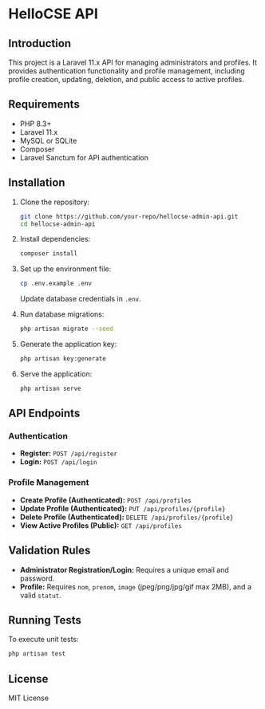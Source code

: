 # HelloCSE API

## Introduction
This project is a Laravel 11.x API for managing administrators and profiles. It provides authentication functionality and profile management, including profile creation, updating, deletion, and public access to active profiles.

## Requirements
- PHP 8.3+
- Laravel 11.x
- MySQL or SQLite
- Composer
- Laravel Sanctum for API authentication

## Installation
1. Clone the repository:
   ```sh
   git clone https://github.com/your-repo/hellocse-admin-api.git
   cd hellocse-admin-api
   ```
2. Install dependencies:
   ```sh
   composer install
   ```
3. Set up the environment file:
   ```sh
   cp .env.example .env
   ```
   Update database credentials in `.env`.

4. Run database migrations:
   ```sh
   php artisan migrate --seed
   ```

5. Generate the application key:
   ```sh
   php artisan key:generate
   ```

6. Serve the application:
   ```sh
   php artisan serve
   ```

## API Endpoints

### Authentication
- **Register:** `POST /api/register`
- **Login:** `POST /api/login`

### Profile Management
- **Create Profile (Authenticated):** `POST /api/profiles`
- **Update Profile (Authenticated):** `PUT /api/profiles/{profile}`
- **Delete Profile (Authenticated):** `DELETE /api/profiles/{profile}`
- **View Active Profiles (Public):** `GET /api/profiles`

## Validation Rules
- **Administrator Registration/Login:** Requires a unique email and password.
- **Profile:** Requires `nom`, `prenom`, `image` (jpeg/png/jpg/gif max 2MB), and a valid `statut`.

## Running Tests
To execute unit tests:
```sh
php artisan test
```

## License
MIT License

